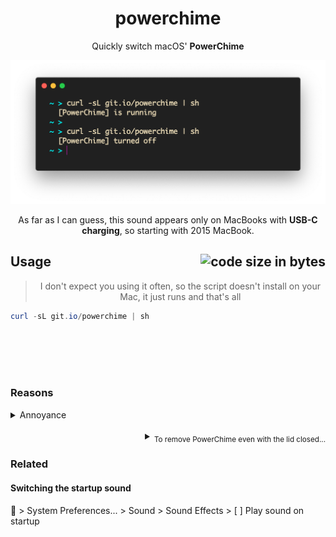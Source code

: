 <h1 align="center">
	powerchime
</h1>
<p align="center">
  Quickly switch macOS' <b>PowerChime</b>
</p>

![Preview](preview.png)

<p align="center">
	As far as I can guess, this sound appears only on MacBooks with <b>USB-C charging</b>, so starting with 2015 MacBook.
<p>

<h2>
	Usage
	<img align="right" alt="code size in bytes" src="https://img.shields.io/github/languages/code-size/dafuqtor/powerchime?label=script%20size">
</h2>

<blockquote align="center">
	<p align="center">
		I don't expect you using it often, so the script doesn't install on your Mac, it just runs and that's all
	</p>
</blockquote>

```powershell
curl -sL git.io/powerchime | sh
```

<br><br><br><br>

### Reasons
<details>
  <summary>Annoyance</summary>
  <br>
  The sound of the charging cable being connected is unnecessary and might even be annoying, because you already see battery status right in the Menu Bar.
  
  <br><br>
  > The weird thing is that macOS lets you easily switch, for example, [the startup sound](#switching-the-startup-sound), but not PowerChime.
</details>

<br>

<details align="right">
  <summary><sub>To remove PowerChime even with the lid closed...</sub></summary>
<blockquote>
  <br>
  <ol>
    <li>Disable <a href="//en.wikipedia.org/wiki/System_Integrity_Protection">SIP</a></li>
    <li>Remove the `/System/Library/CoreServices/PowerChime.app/Contents/Resources/connect_power.aif` file</li>
  </ol>
  <p>This may or may not work. Better Google it.</p>
</blockquote>
</details>

### Related

#### Switching the startup sound

 > System Preferences... > Sound > Sound Effects > [ ] Play sound on startup
